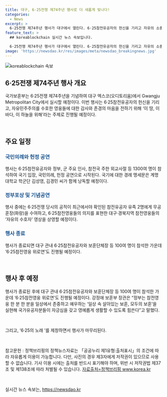 ```yaml
---
title: 대구, 6·25전쟁 제74주년 행사로 더 새롭게 빛나다!
categories:
  - News
excerpt: >
  6·25전쟁 제74주년 행사가 대구에서 열린다. 6·25참전유공자의 헌신을 기리고 자유의 소중함을 알리는 이번 행사는 대구 엑스코(오디토리움)에서 진행된다. 이 땅, 이 바다, 이 하늘을 위해를 주제로 6·25참전영웅들을 기리고, 국민의례, 헌정 공연, 정부포상, 기념공연 등이 예정되어 있다. 또한 이 행사는 국민들의 안보 의식을 높이기 위해 지방 거주 6·25참전유공자의 참여 기회를 확대하고 있으며, 참전영웅 위로연도 예정되어 있다.
feature_text: >
  ## koreablockchain 실시간 뉴스 속보입니다.

  6·25전쟁 제74주년 행사가 대구에서 열린다. 6·25참전유공자의 헌신을 기리고 자유의 소중함을 알리는 이번 행사는 대구 엑스코(오디토리움)에서 진행된다. 이 땅, 이 바다, 이 하늘을 위해를 주제로 6·25참전영웅들을 기리고, 국민의례, 헌정 공연, 정부포상, 기념공연 등이 예정되어 있다. 또한 이 행사는 국민들의 안보 의식을 높이기 위해 지방 거주 6·25참전유공자의 참여 기회를 확대하고 있으며, 참전영웅 위로연도 예정되어 있다.
image: 'https://newsdao.kr/res/images/meta/newsdao_breakingnews.jpg'
---
```


<p><img src="https://newsdao.kr/res/images/meta/newsdao_breakingnews.jpg" alt="koreablockchain 속보" /></p>

<h2 data-ke-size="size26">6·25전쟁 제74주년 행사 개요</h2>

<p>국가보훈부는 6·25전쟁 제74주년을 기념하여 대구 엑스코(오디토리움)에서 Gwangju Metropolitan City에서 실시할 예정이다. 이번 행사는 6·25참전유공자의 헌신을 기리고, 자유민주주의를 수호한 영웅들에 대한 감사와 존경의 마음을 전하기 위해 ‘이 땅, 이 바다, 이 하늘을 위해’라는 주제로 진행될 예정이다. </p>

<p data-ke-size="size16">&nbsp;</p>

<h2 data-ke-size="size26">주요 일정</h2>

<h3><b><span style="color: #1a5490;">국민의례와 헌정 공연</span></b></h3>

<p>행사는 6·25참전유공자와 정부, 군 주요 인사, 참전국 주한 외교사절 등 1300여 명이 참석하여 국기 입장, 국민의례, 헌정 공연으로 시작된다. 국기에 대한 경례 맹세문은 계명대학교 학군단 김성영, 김경민 씨가 함께 낭독할 예정이다.</p>

<h3><b><span style="color: #1a5490;">정부포상 및 기념공연</span></b></h3>

<p>행사 중에는 6·25전쟁 당시의 공적이 최근에서야 확인된 참전유공자 유족 2명에게 무공훈장(화랑)을 수여하고, 6·25참전영웅들의 의지를 표현한 대구·경북지역 참전영웅들의 ‘자유의 수호자’ 영상을 상영할 예정이다.</p>

<h3><b><span style="color: #1a5490;">행사 종료</span></b></h3>

<p>행사가 종료되면 대구 관내 6·25참전유공자와 보훈단체장 등 100여 명이 참석한 가운데 ‘6·25참전영웅 위로연’도 진행될 예정이다.</p>

<p data-ke-size="size16">&nbsp;</p>

<h2 data-ke-size="size26">행사 후 예정</h2>

<p>행사가 종료된 후에 대구 관내 6·25참전유공자와 보훈단체장 등 100여 명이 참석한 가운데 ‘6·25참전영웅 위로연’도 진행될 예정이다. 강정애 보훈부 장관은 “정부는 참전영웅 한 분 한 분을 일상에서 존중하고 예우하는 ‘일상 속 살아있는 보훈, 모두의 보훈’을 실현해 국가유공자분들이 자긍심을 갖고 영예롭게 생활할 수 있도록 힘쓴다”고 말했다.</p>

<p data-ke-size="size16">&nbsp;</p>

<p>그리고, ‘6·25의 노래 ’를 제창하면서 행사가 마무리된다.</p>

<p data-ke-size="size16">&nbsp;</p>

<p>참고문헌 : 정책브리핑의 정책뉴스자료는 「공공누리 제1유형:출처표시」의 조건에 따라 자유롭게 이용이 가능합니다. 다만, 사진의 경우 제3자에게 저작권이 있으므로 사용할 수 없습니다. 기사 이용 시에는 출처를 반드시 표기해야 하며, 위반 시 저작권법 제37조 및 제138조에 따라 처벌될 수 있습니다. <a href="https://www.korea.kr/news/policyNewsView.do?newsId=148921328">자료출처=정책브리핑 www.korea.kr</a></p>

<p data-ke-size="size16">&nbsp;</p>
실시간 뉴스 속보는, <a href="https://newsdao.kr" rel="dofollow">https://newsdao.kr</a>



